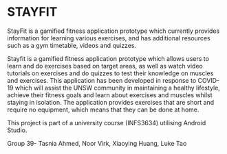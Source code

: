 # STAYFIT
StayFit is a gamified fitness application prototype which currently provides information for learning various exercises, and has additional resources such as a gym timetable, videos and quizzes.

Stayfit is a gamified fitness application prototype which allows users to learn and do exercises based on target areas, as well as watch video tutorials on exercises and do quizzes to test their knowledge on muscles and exercises.
This application has been developed in response to COVID-19 which will assist the UNSW community in maintaining a healthy lifestyle, achieve their fitness goals and learn about exercises and muscles whilst staying in isolation.
The application provides exercises that are short and require no equipment, which means that they can be done at home.

This project is part of a university course (INFS3634) utilising Android Studio.

Group 39-
Tasnia Ahmed,
Noor Virk,
Xiaoying Huang,
Luke Tao
